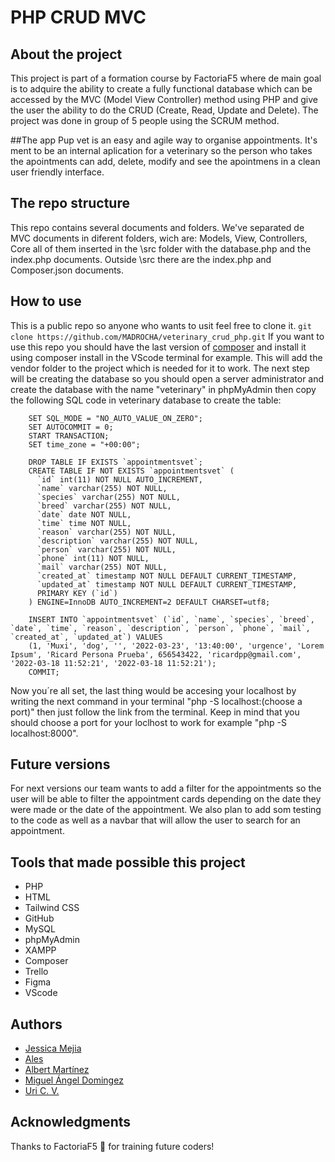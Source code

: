 # PHP CRUD MVC

## About the project
This project is part of a formation course by FactoriaF5 where de main goal is to adquire the ability to create a fully functional database which can be accessed by the MVC (Model View Controller) method using PHP and give the user the ability to do the CRUD (Create, Read, Update and Delete).
The project was done in group of 5 people using the SCRUM method.

##The app
Pup vet is an easy and agile way to organise appointments. It's ment to be an internal aplication for a veterinary so the person who takes the apointments can add, delete, modify and see the apointmens in a clean user friendly interface.

## The repo structure
This repo contains several documents and folders. We've separated de MVC documents in diferent folders, wich are: Models, View, Controllers, Core all of them inserted in the \src folder with the database.php and the index.php documents.
Outside \src there are the index.php and Composer.json documents.

## How to use
This is a public repo so anyone who wants to usit feel free to clone it.
`git clone https://github.com/MADROCHA/veterinary_crud_php.git`
If you want to use this repo you should have the last version of [composer](https://getcomposer.org/ "composer") and install it using composer install in the VScode terminal for example. 
This will add the vendor folder to the project which is needed for it to work. 
The next step will be creating the database so you should open a server administrator and create the database with the name "veterinary" in phpMyAdmin then copy the following SQL code in veterinary database to create the table:
```
    SET SQL_MODE = "NO_AUTO_VALUE_ON_ZERO";
    SET AUTOCOMMIT = 0;
    START TRANSACTION;
    SET time_zone = "+00:00";
    
    DROP TABLE IF EXISTS `appointmentsvet`;
    CREATE TABLE IF NOT EXISTS `appointmentsvet` (
      `id` int(11) NOT NULL AUTO_INCREMENT,
      `name` varchar(255) NOT NULL,
      `species` varchar(255) NOT NULL,
      `breed` varchar(255) NOT NULL,
      `date` date NOT NULL,
      `time` time NOT NULL,
      `reason` varchar(255) NOT NULL,
      `description` varchar(255) NOT NULL,
      `person` varchar(255) NOT NULL,
      `phone` int(11) NOT NULL,
      `mail` varchar(255) NOT NULL,
      `created_at` timestamp NOT NULL DEFAULT CURRENT_TIMESTAMP,
      `updated_at` timestamp NOT NULL DEFAULT CURRENT_TIMESTAMP,
      PRIMARY KEY (`id`)
    ) ENGINE=InnoDB AUTO_INCREMENT=2 DEFAULT CHARSET=utf8;
    
    INSERT INTO `appointmentsvet` (`id`, `name`, `species`, `breed`, `date`, `time`, `reason`, `description`, `person`, `phone`, `mail`, `created_at`, `updated_at`) VALUES
    (1, 'Muxi', 'dog', '', '2022-03-23', '13:40:00', 'urgence', 'Lorem Ipsum', 'Ricard Persona Prueba', 656543422, 'ricardpp@gmail.com', '2022-03-18 11:52:21', '2022-03-18 11:52:21');
    COMMIT;
```

Now you´re all set, the last thing would be accesing your localhost by writing the next command in your terminal "php -S localhost:(choose a port)" then just follow the link from the terminal.
Keep in mind that you should choose a port for your loclhost to work for example "php -S localhost:8000".

## Future versions
For next versions our team wants to add a filter for the appointments so the user will be able to filter the appointment cards depending on the date they were made or the date of the appointment.
We also plan to add som testing to the code as well as a navbar that will allow the user to search for an appointment.

## Tools that made possible this project
- PHP
- HTML
- Tailwind CSS
- GitHub
- MySQL
- phpMyAdmin
- XAMPP
- Composer
- Trello
- Figma
- VScode

## Authors
- [Jessica Mejia](https://github.com/itsberriver "Jessica Mejia GitHub profile")
- [Ales](https://github.com/aleswebgit "Ales GitHub profile") 
- [Albert Martínez](https://github.com/QuercusJS "Albert Martínez GitHub profile")
- [Miguel Ángel Domingez](https://github.com/MADROCHA "Miguel Ángel Domingez GitHub profile")
- [Uri C. V.](https://github.com/UriCV "Uri C. V. GitHub profile")

## Acknowledgments
Thanks to FactoriaF5 🧡 for training future coders!